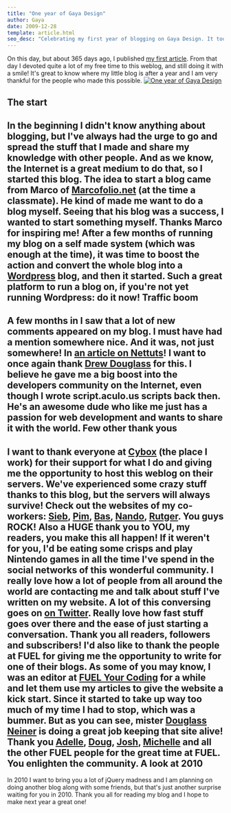 ```yaml
---
title: "One year of Gaya Design"
author: Gaya
date: 2009-12-28
template: article.html
seo_desc: "Celebrating my first year of blogging on Gaya Design. It took some blood sweat and tears, but it became an awesome product."
---
```

On this day, but about 365 days ago, I published [my first article](http://www.gayadesign.com/diy/garagedoor-effect-using-javascript/). From that day I devoted quite a lot of my free time to this weblog, and still doing it with a smile! It's great to know where my little blog is after a year and I am very thankful for the people who made this possible. [![One year of Gaya Design](/articles/one-year-of-gaya-design/oneyear.jpg "One year of Gaya Design")](http://www.gayadesign.com/general/one-year-of-gaya-design/)<span class="more"></span>

The start
---------

 In the beginning I didn't know anything about blogging, but I've always had the urge to go and spread the stuff that I made and share my knowledge with other people. And as we know, the Internet is a great medium to do that, so I started this blog. The idea to start a blog came from Marco of [Marcofolio.net](http://www.marcofolio.net) (at the time a classmate). He kind of made me want to do a blog myself. Seeing that his blog was a success, I wanted to start something myself. Thanks Marco for inspiring me! After a few months of running my blog on a self made system (which was enough at the time), it was time to boost the action and convert the whole blog into a [Wordpress](http://wordpress.org/) blog, and then it started. Such a great platform to run a blog on, if you're not yet running Wordpress: do it now! Traffic boom
------------

 A few months in I saw that a lot of new comments appeared on my blog. I must have had a mention somewhere nice. And it was, not just somewhere! In [an article on Nettuts](http://net.tutsplus.com/articles/web-roundups/best-of-the-web-january/)! I want to once again thank [Drew Douglass](http://dev-tips.com/) for this. I believe he gave me a big boost into the developers community on the Internet, even though I wrote script.aculo.us scripts back then. He's an awesome dude who like me just has a passion for web development and wants to share it with the world. Few other thank yous
--------------------

 I want to thank everyone at [Cybox](http://www.cybox.nl/) (the place I work) for their support for what I do and giving me the opportunity to host this weblog on their servers. We've experienced some crazy stuff thanks to this blog, but the servers will always survive! Check out the websites of my co-workers: [Sieb](http://siebdesign.com/), [Pim](http://hypekid.com), [Bas](http://www.bashendriks.nl/), [Nando](http://www.nando.nl/), [Rutger](http://www.rutgerdragstra.com/). **You guys ROCK!** Also a HUGE thank you to YOU, my readers, you make this all happen! If it weren't for you, I'd be eating some crisps and play Nintendo games in all the time I've spend in the social networks of this wonderful community. I really love how a lot of people from all around the world are contacting me and talk about stuff I've written on my website. A lot of this conversing goes on [on Twitter](http://twitter.com/gayadesign). Really love how fast stuff goes over there and the ease of just starting a conversation. Thank you all readers, followers and subscribers! I'd also like to thank the people at FUEL for giving me the opportunity to write for one of their blogs. As some of you may know, I was an editor at [FUEL Your Coding](http://fuelyourcoding.com/) for a while and let them use my articles to give the website a kick start. Since it started to take up way too much of my time I had to stop, which was a bummer. But as you can see, mister [Douglass Neiner](http://dougneiner.com/) is doing a great job keeping that site alive! Thank you [Adelle](http://adellecharles.com/), [Doug](http://dougneiner.com/), [Josh](http://joshuasmibert.com/), [Michelle](http://michellekrasniak.com/) and all the other FUEL people for the great time at FUEL. You enlighten the community. A look at 2010
--------------

 In 2010 I want to bring you a lot of jQuery madness and I am planning on doing another blog along with some friends, but that's just another surprise waiting for you in 2010. Thank you all for reading my blog and I hope to make next year a great one!